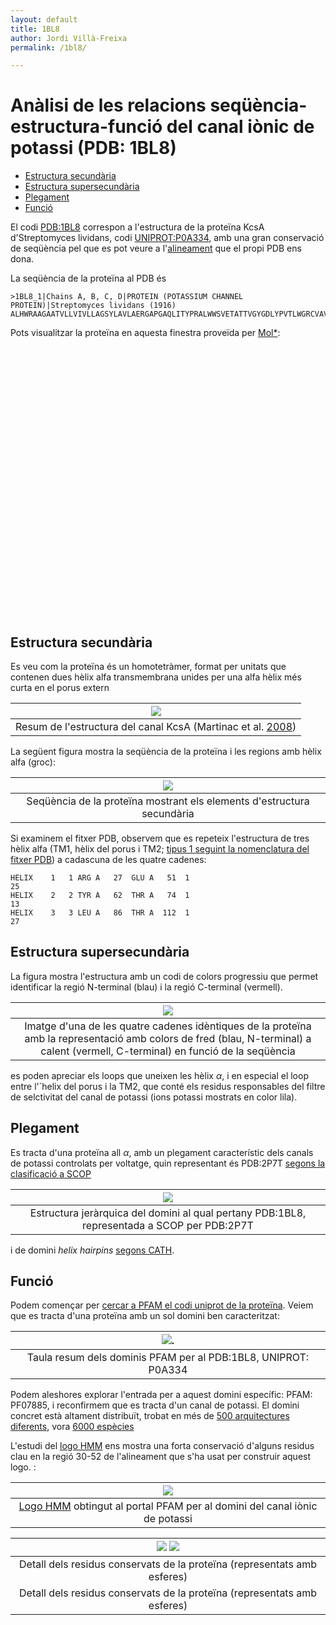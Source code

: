 ```yaml
---
layout: default
title: 1BL8
author: Jordi Villà-Freixa
permalink: /1bl8/

---
```

 <head>
    <meta charset="utf-8">
    <title>{{ page.title }}</title>
<script src="https://cdn.jsdelivr.net/npm/babel-polyfill/dist/polyfill.min.js"></script>
    <!-- Web component polyfill (only loads what it needs) -->
<script src="https://cdn.jsdelivr.net/npm/@webcomponents/webcomponentsjs/webcomponents-lite.js" charset="utf-8"></script>
    <!-- Required to polyfill modern browsers as code is ES5 for IE... -->
<script src="https://cdn.jsdelivr.net/npm/@webcomponents/webcomponentsjs/custom-elements-es5-adapter.js" charset="utf-8"></script>

<link rel="stylesheet" type="text/css" href="https://www.ebi.ac.uk/pdbe/pdb-component-library/css/pdbe-molstar-1.2.1.css">
<script type="text/javascript" src="https://www.ebi.ac.uk/pdbe/pdb-component-library/js/pdbe-molstar-component-1.2.1.js"></script>
<style>
        #myViewer{
          float:none;
          width:400px;
          height:400px;
          position:relative;
        }
    </style>
  </head>

<h1> Anàlisi de les relacions seqüència-estructura-funció del canal iònic de potassi  (PDB: 1BL8)</h1>

- [Estructura secundària](#estructura-secundària)
- [Estructura supersecundària](#estructura-supersecundària)
- [Plegament](#plegament)
- [Funció](#funció)


 El codi [PDB:1BL8](https://www.rcsb.org/structure/1bl8) correspon a l'estructura de la proteïna KcsA d'Streptomyces lividans, codi [UNIPROT:P0A334](https://www.uniprot.org/uniprot/P0A334), amb una gran conservació de seqüència pel que es pot veure a l'[alineament](https://www.rcsb.org/uniprot/P0A334) que el propi PDB ens dona.


La seqüència de la proteïna al PDB és

```fasta
>1BL8_1|Chains A, B, C, D|PROTEIN (POTASSIUM CHANNEL PROTEIN)|Streptomyces lividans (1916)
ALHWRAAGAATVLLVIVLLAGSYLAVLAERGAPGAQLITYPRALWWSVETATTVGYGDLYPVTLWGRCVAVVVMVAGITSFGLVTAALATWFVGREQ
```

Pots visualitzar la proteïna en aquesta finestra proveïda per [Mol*](https://molstar.org):

<p>
<div id="myViewer">
<pdbe-molstar id="pdbeMolstarComponent" molecule-id="1bl8" hide-controls="true"></pdbe-molstar>
</div>
</p>
<br>  

## Estructura secundària

Es veu com la proteïna és un homotetràmer, format per unitats que contenen dues hèlix alfa transmembrana unides per una alfa hèlix més curta en el porus extern 

|![](../figures/kcsa.jpg)|
|:--:|
|Resum de l'estructura del canal KcsA (Martinac et al. [2008](https://journals.physiology.org/doi/full/10.1152/physrev.00005.2008))|

La següent figura mostra la seqüència de la proteïna i les regions amb hèlix alfa (groc):

|![](../figures/1bl8_seq.png)|
|:--:|
|Seqüència de la proteïna mostrant els elements d'estructura secundària|

Si examinem el fitxer PDB, observem que es repeteix l'estructura de tres hèlix alfa (TM1, hèlix del porus i TM2; [tipus 1 seguint la nomenclatura del fitxer PDB](https://www.wwpdb.org/documentation/file-format-content/format33/sect5.html)) a cadascuna de les quatre cadenes:

```
HELIX    1   1 ARG A   27  GLU A   51  1                                  25    
HELIX    2   2 TYR A   62  THR A   74  1                                  13    
HELIX    3   3 LEU A   86  THR A  112  1                                  27    
```

## Estructura supersecundària

La figura mostra l'estructura amb un codi de colors progressiu que permet identificar la regió N-terminal (blau) i la regió C-terminal (vermell). 

|![](../figures/1bl8_rainbow.png)|
|:--:|
|Imatge d'una de les quatre cadenes idèntiques de la proteïna amb la representació amb colors de fred (blau, N-terminal) a calent (vermell, C-terminal) en funció de la seqüència|

es poden apreciar els loops que uneixen les hèlix $\alpha$, i en especial el loop entre l'`helix del porus i la TM2, que conté els residus responsables del filtre de selctivitat del canal de potassi (ions potassi mostrats en color lila).

## Plegament

Es tracta d'una proteïna all $\alpha$, amb un plegament característic dels canals de potassi controlats per voltatge, quin representant és PDB:2P7T [segons la clasificació a SCOP](https://scop.mrc-lmb.cam.ac.uk/term/8003436)

|![](../figures/2p7t_scop.png)|
|:--:|
|Estructura jeràrquica del domini al qual pertany PDB:1BL8, representada a SCOP per PDB:2P7T|

i de domini *helix hairpins* [segons CATH](http://www.cathdb.info/version/latest/domain/1bl8A00).

## Funció

Podem començar per [cercar a PFAM el codi uniprot de la proteïna](http://pfam.xfam.org/protein/P0A334). Veiem que es tracta d'una proteïna amb un sol domini ben caracteritzat:

|![](../figures/1bl8_pfam1.png).|
|:--:|
|Taula resum dels dominis PFAM per al PDB:1BL8, UNIPROT: P0A334|

Podem aleshores explorar l'entrada per a aquest domini específic: PFAM: PF07885, i reconfirmem que es tracta d'un canal de potassi. El domini concret està altament distribuït, trobat en més de [500 arquitectures diferents](http://pfam.xfam.org/family/Ion_trans_2#tabview=tab1), vora [6000 espècies](http://pfam.xfam.org/family/Ion_trans_2#tabview=tab7)

L'estudi del [logo HMM](http://pfam.xfam.org/family/Ion_trans_2#tabview=tab4) ens mostra una forta conservació d'alguns residus clau en la regió 30-52 de l'alineament que s'ha usat per construir aquest logo. :

|![](../figures/1bl8_logo.png)|
|:--:|
|[Logo HMM](http://pfam.xfam.org/family/Ion_trans_2#tabview=tab4) obtingut al portal PFAM per al domini del canal iònic de potassi|

|![](../figures/1bl8_centreactiu_seq.png) ![](../figures/1bl8_centreactiu.png)|
|:--:|
|Detall dels residus conservats de la proteïna (representats amb esferes)|
|Detall dels residus conservats de la proteïna (representats amb esferes)|